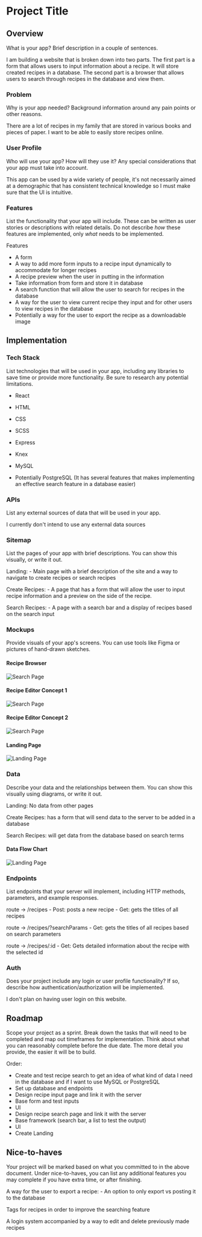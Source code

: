 # Project Title

## Overview

What is your app? Brief description in a couple of sentences.

I am building a website that is broken down into two parts. The first part is a form that allows users to input information about a recipe. It will store created recipes in a database. The second part is a browser that allows users to search through recipes in the database and view them.

### Problem

Why is your app needed? Background information around any pain points or other reasons.

There are a lot of recipes in my family that are stored in various books and pieces of paper. I want to be able to easily store recipes online.

### User Profile

Who will use your app? How will they use it? Any special considerations that your app must take into account.

This app can be used by a wide variety of people, it's not necessarily aimed at a demographic that has consistent technical knowledge so I must make sure that the UI is intuitive.

### Features

List the functionality that your app will include. These can be written as user stories or descriptions with related details. Do not describe _how_ these features are implemented, only _what_ needs to be implemented.

Features

- A form
- A way to add more form inputs to a recipe input dynamically to accommodate for longer recipes
- A recipe preview when the user in putting in the information
- Take information from form and store it in database
- A search function that will allow the user to search for recipes in the database
- A way for the user to view current recipe they input and for other users to view recipes in the database
- Potentially a way for the user to export the recipe as a downloadable image

## Implementation

### Tech Stack

List technologies that will be used in your app, including any libraries to save time or provide more functionality. Be sure to research any potential limitations.

- React
- HTML
- CSS
- SCSS

- Express
- Knex
- MySQL
- Potentially PostgreSQL (It has several features that makes implementing an effective search feature in a database easier)

### APIs

List any external sources of data that will be used in your app.

I currently don't intend to use any external data sources

### Sitemap

List the pages of your app with brief descriptions. You can show this visually, or write it out.

Landing: - Main page with a brief description of the site and a way to navigate to create recipes or search recipes

Create Recipes: - A page that has a form that will allow the user to input recipe information and a preview on the side of the recipe.

Search Recipes: - A page with a search bar and a display of recipes based on the search input

### Mockups

Provide visuals of your app's screens. You can use tools like Figma or pictures of hand-drawn sketches.

#### Recipe Browser

![Search Page](./mdAssets//Screenshot%202024-01-21%20195338.png)

#### Recipe Editor Concept 1

![Search Page](./mdAssets/Screenshot%202024-01-21%20195158.png)

#### Recipe Editor Concept 2

![Search Page](./mdAssets/Screenshot%202024-01-21%20195158.png)

#### Landing Page

![Landing Page](./mdAssets/Screenshot%202024-01-21%20195309.png)

### Data

Describe your data and the relationships between them. You can show this visually using diagrams, or write it out.

Landing: No data from other pages

Create Recipes: has a form that will send data to the server to be added in a database

Search Recipes: will get data from the database based on search terms

#### Data Flow Chart

![Landing Page](./mdAssets/Screenshot%202024-01-24%20203210.png)

### Endpoints

List endpoints that your server will implement, including HTTP methods, parameters, and example responses.

route -> /recipes - Post: posts a new recipe - Get: gets the titles of all recipes

route -> /recipes/?searchParams - Get: gets the titles of all recipes based on search parameters

route -> /recipes/:id - Get: Gets detailed information about the recipe with the selected id

### Auth

Does your project include any login or user profile functionality? If so, describe how authentication/authorization will be implemented.

I don't plan on having user login on this website.

## Roadmap

Scope your project as a sprint. Break down the tasks that will need to be completed and map out timeframes for implementation. Think about what you can reasonably complete before the due date. The more detail you provide, the easier it will be to build.

Order:

- Create and test recipe search to get an idea of what kind of data I need in the database and if I want to use MySQL or PostgreSQL
- Set up database and endpoints
- Design recipe input page and link it with the server
- Base form and test inputs
- UI
- Design recipe search page and link it with the server
- Base framework (search bar, a list to test the output)
- UI
- Create Landing

## Nice-to-haves

Your project will be marked based on what you committed to in the above document. Under nice-to-haves, you can list any additional features you may complete if you have extra time, or after finishing.

A way for the user to export a recipe: - An option to only export vs posting it to the database

Tags for recipes in order to improve the searching feature

A login system accompanied by a way to edit and delete previously made recipes
